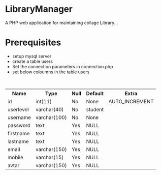 # LibraryManager
A PHP web application for maintaining collage Library...


# Prerequisites

- setup mysql server
- create a table users
- Set the connection parameters in connection.php
- set below coloumns in the table users

<br/>
<table style="width:100%">
  <tr>
    <th>Name</th>
    <th>Type</th> 
    <th>Null</th>
    <th>Default</th>
    <th>Extra</th>
  </tr>
  <tr>
    <td>id </td>
    <td>int(11)</td>
    <td>No</td>
    <td>None</td>
    <td>AUTO_INCREMENT</td>
  </tr>
  <tr>
    <td>userlevel </td>
    <td>varchar(40)</td>
    <td>No</td>
    <td>student</td>
    <td></td>
  </tr>
  <tr>
    <td>username </td>
    <td>varchar(100)</td>
    <td>No</td>
    <td>None</td>
    <td></td>
  </tr>
    <tr>
    <td>password </td>
    <td>text</td>
    <td>Yes</td>
    <td>NULL</td>
    <td></td>
  </tr>
    <tr>
    <td>firstname </td>
    <td>text</td>
    <td>Yes</td>
    <td>NULL</td>
    <td></td>
  </tr>
    <tr>
    <td>lastname</td>
    <td>text</td>
    <td>Yes</td>
    <td>NULL</td>
    <td></td>
  </tr>
    <tr>
    <td>email</td>
    <td>varchar(150)</td>
    <td>Yes</td>
    <td>NULL</td>
    <td></td>
  </tr>
    <tr>
    <td>mobile </td>
    <td>varchar(15)</td>
    <td>Yes</td>
    <td>NULL</td>
    <td></td>
  </tr>
      <tr>
    <td>avtar </td>
    <td>varchar(150)</td>
    <td>Yes</td>
    <td>NULL</td>
    <td></td>
  </tr>
</table>
